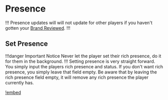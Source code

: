 # Presence

!!!
Presence updates will will not update for other players if you haven't gotten your [Brand Reviewed](https://dev.epicgames.com/docs/services/en-US/EpicAccountServices/BrandReview/index.html).
!!!

## Set Presence

!!!danger Important Notice
Never let the player set their rich presence, do it for them in the background.
!!!
Setting presence is very straight forward. You simply input the players rich presence and status. If you don't want rich presence, you simply leave that field empty. Be aware that by leaving the rich presence field empty, it will remove any rich presence the player currently has.

[!embed](https://blueprintue.com/render/27ujvnkb/)
